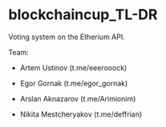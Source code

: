 # blockchaincup_TL-DR

Voting system on the Etherium API.

Team: 
- Artem Ustinov (t.me/eeerooock)

- Egor Gornak (t.me/egor_gornak)

- Arslan Aknazarov (t.me/Arimionim)

- Nikita Mestcheryakov (t.me/deffrian)
